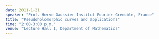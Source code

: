 ```yaml
---
date: 2011-1-21
speaker: "Prof. Herve Gaussier Institut Fourier Grenoble, France"
title: "Pseudoholomorphic curves and applications"
time: "2:00-3:00 p.m." 
venue: "Lecture Hall I, Department of Mathematics"
---
```


